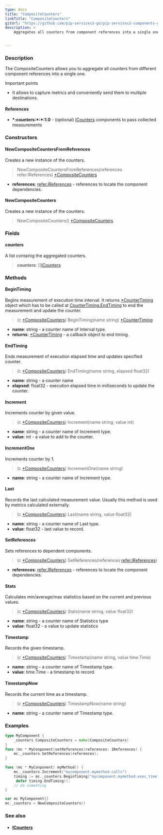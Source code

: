 ```yaml
---
type: docs
title: "CompositeCounters"
linkTitle: "CompositeCounters"
gitUrl: "https://github.com/pip-services3-go/pip-services3-components-go"
description: >
    Aggregates all counters from component references into a single one.

   
---
```



### Description

The CompositeCounters allows you to aggregate all counters from different component references into a single one.

Important points

-  It allows to capture metrics and conveniently send them to multiple destinations. 

#### References
- **\*:counters:\*:\*:1.0** - (optional) [ICounters](../icounters) components to pass collected measurements


### Constructors

#### NewCompositeCountersFromReferences
Creates a new instance of the counters.

> NewCompositeCountersFromReferences(references refer.IReferences) [*CompositeCounters]()

- **references**: [refer.IReferences](../../../commons/refer/ireferences) - references to locate the component dependencies.


#### NewCompositeCounters
Creates a new instance of the counters.

> NewCompositeCounters() [*CompositeCounters]()


### Fields

<span class="hide-title-link">

#### counters
A list containig the aggregated counters.
> **counters**: [][ICounters](../icounters)

</span>


### Methods

#### BeginTiming
Begins measurement of execution time interval.
It returns [*CounterTiming](../counter_timing) object which has to be called at
[CounterTiming.EndTiming](../counter_timing/#endtiming) to end the measurement and update the counter.

> (c [*CompositeCounters]()) BeginTiming(name string) [*CounterTiming](../counter_timing)

- **name**: string - a counter name of Interval type.
- **returns**: [*CounterTiming](../counter_timing) - a callback object to end timing.


#### EndTiming
Ends measurement of execution elapsed time and updates specified counter.

> (c [*CompositeCounters]()) EndTiming(name string, elapsed float32)

- **name**: string - a counter name
- **elapsed**: float32 - execution elapsed time in milliseconds to update the counter.


#### Increment
Increments counter by given value.

> (c [*CompositeCounters]()) Increment(name string, value int)

- **name**: string - a counter name of Increment type.
- **value**: int - a value to add to the counter.


#### IncrementOne
Increments counter by 1.

> (c [*CompositeCounters]()) IncrementOne(name string)

- **name**: string - a counter name of Increment type.


#### Last
Records the last calculated measurement value.
Usually this method is used by metrics calculated externally.

> (c [*CompositeCounters]()) Last(name string, value float32)

- **name**: string - a counter name of Last type.
- **value**: float32 - last value to record.


#### SetReferences
Sets references to dependent components.

> (c [*CompositeCounters]()) SetReferences(references [refer.IReferences](../../../commons/refer/ireferences))

- **references**: [refer.IReferences](../../../commons/refer/ireferences) - references to locate the component dependencies.


#### Stats
Calculates min/average/max statistics based on the current and previous values.

> (c [*CompositeCounters]()) Stats(name string, value float32)

- **name**: string - a counter name of Statistics type
- **value**: float32 - a value to update statistics


#### Timestamp
Records the given timestamp.

> (c [*CompositeCounters]()) Timestamp(name string, value time.Time)

- **name**: string - a counter name of Timestamp type.
- **value**: time.Time - a timestamp to record.


#### TimestampNow
Records the current time as a timestamp.

> (c [*CompositeCounters]()) TimestampNow(name string)

- **name**: string - a counter name of Timestamp type.


### Examples
```go
type MyComponent {
    _counters CompositeCounters = make(CompositeCounters)
}
func (mc * MyConponent)setReferences(references: IReferences) {
    mc._counters.SetReferences(references);
}
  
func (mc * MyConponent) myMethod() {
    mc._counters.Increment("mycomponent.mymethod.calls")
    timing := mc._counters.BeginTiming("mycomponent.mymethod.exec_time")
	 defer timing.EndTiming();
	// do something
}

var mc MyComponent{}
mc._counters = NewCompositeCounters()
```


### See also
- #### [ICounters](../icounters)

